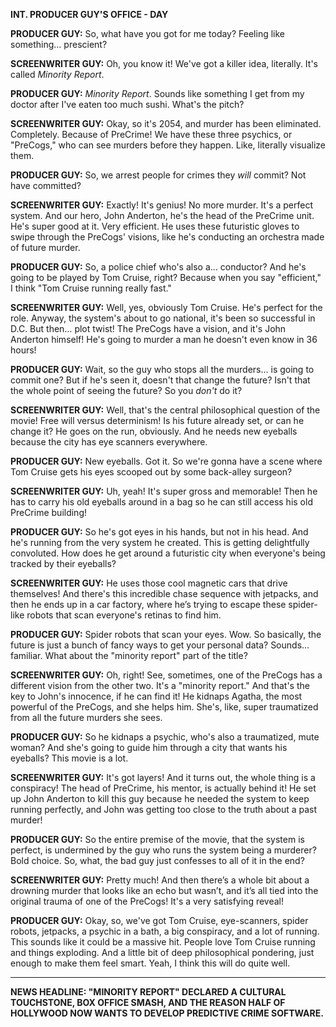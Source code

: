 **INT. PRODUCER GUY'S OFFICE - DAY**

**PRODUCER GUY:** So, what have you got for me today? Feeling like something… prescient?

**SCREENWRITER GUY:** Oh, you know it! We've got a killer idea, literally. It's called *Minority Report*.

**PRODUCER GUY:** *Minority Report*. Sounds like something I get from my doctor after I've eaten too much sushi. What's the pitch?

**SCREENWRITER GUY:** Okay, so it's 2054, and murder has been eliminated. Completely. Because of PreCrime! We have these three psychics, or "PreCogs," who can see murders before they happen. Like, literally visualize them.

**PRODUCER GUY:** So, we arrest people for crimes they *will* commit? Not have committed?

**SCREENWRITER GUY:** Exactly! It's genius! No more murder. It's a perfect system. And our hero, John Anderton, he's the head of the PreCrime unit. He's super good at it. Very efficient. He uses these futuristic gloves to swipe through the PreCogs' visions, like he's conducting an orchestra made of future murder.

**PRODUCER GUY:** So, a police chief who's also a… conductor? And he's going to be played by Tom Cruise, right? Because when you say "efficient," I think "Tom Cruise running really fast."

**SCREENWRITER GUY:** Well, yes, obviously Tom Cruise. He's perfect for the role. Anyway, the system's about to go national, it's been so successful in D.C. But then… plot twist! The PreCogs have a vision, and it's John Anderton himself! He's going to murder a man he doesn't even know in 36 hours!

**PRODUCER GUY:** Wait, so the guy who stops all the murders... is going to commit one? But if he's seen it, doesn't that change the future? Isn't that the whole point of seeing the future? So you *don't* do it?

**SCREENWRITER GUY:** Well, that's the central philosophical question of the movie! Free will versus determinism! Is his future already set, or can he change it? He goes on the run, obviously. And he needs new eyeballs because the city has eye scanners everywhere.

**PRODUCER GUY:** New eyeballs. Got it. So we're gonna have a scene where Tom Cruise gets his eyes scooped out by some back-alley surgeon?

**SCREENWRITER GUY:** Uh, yeah! It's super gross and memorable! Then he has to carry his old eyeballs around in a bag so he can still access his old PreCrime building!

**PRODUCER GUY:** So he's got eyes in his hands, but not in his head. And he's running from the very system he created. This is getting delightfully convoluted. How does he get around a futuristic city when everyone's being tracked by their eyeballs?

**SCREENWRITER GUY:** He uses those cool magnetic cars that drive themselves! And there's this incredible chase sequence with jetpacks, and then he ends up in a car factory, where he’s trying to escape these spider-like robots that scan everyone's retinas to find him.

**PRODUCER GUY:** Spider robots that scan your eyes. Wow. So basically, the future is just a bunch of fancy ways to get your personal data? Sounds… familiar. What about the "minority report" part of the title?

**SCREENWRITER GUY:** Oh, right! See, sometimes, one of the PreCogs has a different vision from the other two. It's a "minority report." And that's the key to John's innocence, if he can find it! He kidnaps Agatha, the most powerful of the PreCogs, and she helps him. She's, like, super traumatized from all the future murders she sees.

**PRODUCER GUY:** So he kidnaps a psychic, who's also a traumatized, mute woman? And she's going to guide him through a city that wants his eyeballs? This movie is a lot.

**SCREENWRITER GUY:** It's got layers! And it turns out, the whole thing is a conspiracy! The head of PreCrime, his mentor, is actually behind it! He set up John Anderton to kill this guy because he needed the system to keep running perfectly, and John was getting too close to the truth about a past murder!

**PRODUCER GUY:** So the entire premise of the movie, that the system is perfect, is undermined by the guy who runs the system being a murderer? Bold choice. So, what, the bad guy just confesses to all of it in the end?

**SCREENWRITER GUY:** Pretty much! And then there’s a whole bit about a drowning murder that looks like an echo but wasn’t, and it’s all tied into the original trauma of one of the PreCogs! It's a very satisfying reveal!

**PRODUCER GUY:** Okay, so, we've got Tom Cruise, eye-scanners, spider robots, jetpacks, a psychic in a bath, a big conspiracy, and a lot of running. This sounds like it could be a massive hit. People love Tom Cruise running and things exploding. And a little bit of deep philosophical pondering, just enough to make them feel smart. Yeah, I think this will do quite well.

---

**NEWS HEADLINE: "MINORITY REPORT" DECLARED A CULTURAL TOUCHSTONE, BOX OFFICE SMASH, AND THE REASON HALF OF HOLLYWOOD NOW WANTS TO DEVELOP PREDICTIVE CRIME SOFTWARE.**